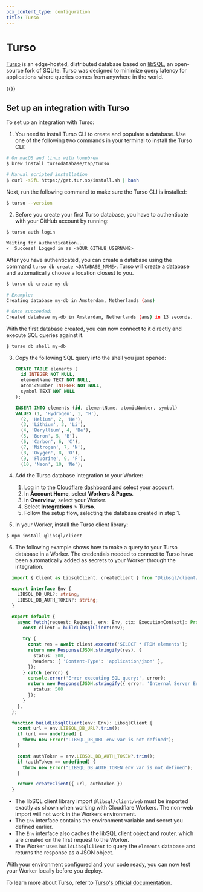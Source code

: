 ```yaml
---
pcx_content_type: configuration
title: Turso
---
```


# Turso

[Turso](https://turso.tech/) is an edge-hosted, distributed database based on [libSQL](https://libsql.org/), an open-source fork of SQLite. Turso was designed to minimize query latency for applications where queries comes from anywhere in the world.

{{<render file="_database_integrations_definition.md">}}

## Set up an integration with Turso

To set up an integration with Turso:

1. You need to install Turso CLI to create and populate a database. Use one of the following two commands in your terminal to install the Turso CLI:

  ```sh
  # On macOS and linux with homebrew
  $ brew install tursodatabase/tap/turso

  # Manual scripted installation
  $ curl -sSfL https://get.tur.so/install.sh | bash
  ```

  Next, run the following command to make sure the Turso CLI is installed:

  ```sh
  $ turso --version
  ```

2. Before you create your first Turso database, you have to authenticate with your GitHub account by running:

  ```sh
  $ turso auth login

  Waiting for authentication...
  ✔  Success! Logged in as <YOUR_GITHUB_USERNAME>
  ```
  After you have authenticated, you can create a database using the command `turso db create <DATABASE_NAME>`. Turso will create a database and automatically choose a location closest to you.

  ```sh
  $ turso db create my-db

  # Example:
  Creating database my-db in Amsterdam, Netherlands (ams)

  # Once succeeded:
  Created database my-db in Amsterdam, Netherlands (ams) in 13 seconds.
  ```
  With the first database created, you can now connect to it directly and execute SQL queries against it.

  ```sh
  $ turso db shell my-db
  ```

3. Copy the following SQL query into the shell you just opened:

    ```sql
    CREATE TABLE elements (
      id INTEGER NOT NULL,
      elementName TEXT NOT NULL,
      atomicNumber INTEGER NOT NULL,
      symbol TEXT NOT NULL
    );

    INSERT INTO elements (id, elementName, atomicNumber, symbol)
    VALUES (1, 'Hydrogen', 1, 'H'),
      (2, 'Helium', 2, 'He'),
      (3, 'Lithium', 3, 'Li'),
      (4, 'Beryllium', 4, 'Be'),
      (5, 'Boron', 5, 'B'),
      (6, 'Carbon', 6, 'C'),
      (7, 'Nitrogen', 7, 'N'),
      (8, 'Oxygen', 8, 'O'),
      (9, 'Fluorine', 9, 'F'),
      (10, 'Neon', 10, 'Ne');
    ```
4. Add the Turso database integration to your Worker:

    1. Log in to the [Cloudflare dashboard](https://dash.cloudflare.com) and select your account.
    2. In **Account Home**, select **Workers & Pages**.
    3. In **Overview**, select your Worker.
    4. Select **Integrations** > **Turso**. 
    5. Follow the setup flow, selecting the database created in step 1.

5. In your Worker, install the Turso client library:

  ```sh
  $ npm install @libsql/client
  ```

6. The following example shows how to make a query to your Turso database in a Worker. The credentials needed to connect to Turso have been automatically added as secrets to your Worker through the integration.

  ```ts
    import { Client as LibsqlClient, createClient } from "@libsql/client/web";

    export interface Env {
      LIBSQL_DB_URL?: string;
      LIBSQL_DB_AUTH_TOKEN?: string;
    }

    export default {
      async fetch(request: Request, env: Env, ctx: ExecutionContext): Promise<Response> {
        const client = buildLibsqlClient(env);

        try {
          const res = await client.execute('SELECT * FROM elements');
          return new Response(JSON.stringify(res), {
            status: 200,
            headers: { 'Content-Type': 'application/json' },
          });
        } catch (error) {
          console.error('Error executing SQL query:', error);
          return new Response(JSON.stringify({ error: 'Internal Server Error' }), {
            status: 500
          });
        }
      },
    };

    function buildLibsqlClient(env: Env): LibsqlClient {
      const url = env.LIBSQL_DB_URL?.trim();
      if (url === undefined) {
        throw new Error("LIBSQL_DB_URL env var is not defined");
      } 

      const authToken = env.LIBSQL_DB_AUTH_TOKEN?.trim();
      if (authToken == undefined) {
        throw new Error("LIBSQL_DB_AUTH_TOKEN env var is not defined");
      }

      return createClient({ url, authToken })
    }
  ```

  - The libSQL client library import `@libsql/client/web` must be imported exactly as shown when working with Cloudflare Workers. The non-web import will not work in the Workers environment.
  - The `Env` interface contains the environment variable and secret you defined earlier.
  - The `Env` interface also caches the libSQL client object and router, which are created on the first request to the Worker.
  - The Worker uses `buildLibsqlClient` to query the `elements` database and returns the response as a JSON object.

With your environment configured and your code ready, you can now test your Worker locally before you deploy.

To learn more about Turso, refer to [Turso's official documentation](https://docs.turso.tech).
